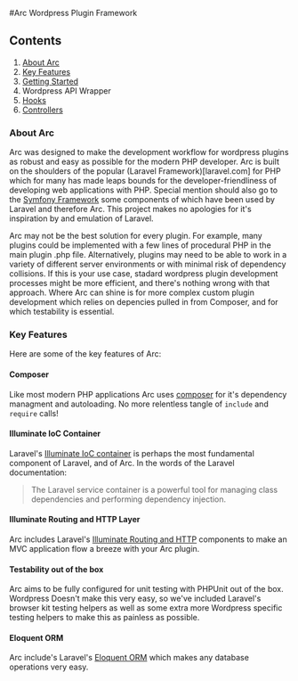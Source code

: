 #Arc Wordpress Plugin Framework

## Contents

1. [About Arc](#about-arc)
1. [Key Features](#key-features)
1. [Getting Started](getting-started)
1. Wordpress API Wrapper
  1. [Hooks](hooks)
1. [Controllers](controllers)


### About Arc

Arc was designed to make the development workflow for wordpress plugins as robust and easy as possible for the modern PHP
developer. Arc is built on the shoulders of the popular (Laravel Framework)[laravel.com] for PHP which for many has made leaps
bounds for the developer-friendliness of developing web applications with PHP. Special mention should also go to the
[Symfony Framework](symfony.com) some components of which have been used by Laravel and therefore Arc. This project makes no
apologies for it's inspiration by and emulation of Laravel.

Arc may not be the best solution for every plugin. For example, many plugins could be implemented with a few lines of
procedural PHP in the main plugin .php file. Alternatively, plugins may need to be able to work in a variety of different
server environments or with minimal risk of dependency collisions. If this is your use case, stadard wordpress plugin
development processes might be more efficient, and there's nothing wrong with that approach. Where Arc can shine is for more
complex custom plugin development which relies on depencies pulled in from Composer, and for which testability is essential.

### Key Features

Here are some of the key features of Arc:

#### Composer

Like most modern PHP applications Arc uses [composer](https://getcomposer.org/) for it's dependency managment and autoloading.
No more relentless tangle of `include` and `require` calls!

#### Illuminate IoC Container

Laravel's [Illuminate IoC container](https://laravel.com/master/5.4/container) is perhaps the most fundamental component of Laravel, and of Arc. In the words of the
Laravel documentation:

> The Laravel service container is a powerful tool for managing class dependencies and performing dependency injection.

#### Illuminate Routing and HTTP Layer

Arc includes Laravel's [Illuminate Routing and HTTP](https://laravel.com/docs/master/routing) components to make an MVC application flow a breeze with your Arc plugin.

#### Testability out of the box

Arc aims to be fully configured for unit testing with PHPUnit out of the box. Wordpress Doesn't make this very easy, so we've
included Laravel's browser kit testing helpers as well as some extra more Wordpress specific testing helpers to make this
as painless as possible.

#### Eloquent ORM

Arc include's Laravel's [Eloquent ORM](https://laravel.com/docs/master/eloquent) which makes any database operations very easy.
